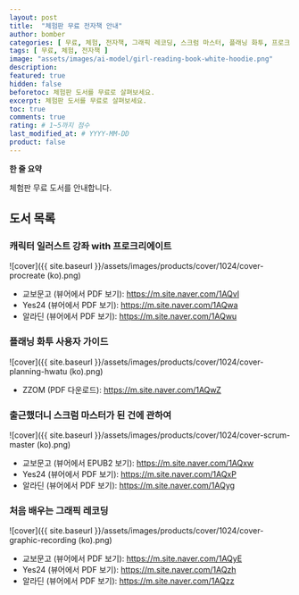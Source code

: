 ```yaml
---
layout: post
title:  "체험판 무료 전자책 안내"
author: bomber
categories: [ 무료, 체험, 전자책, 그래픽 레코딩, 스크럼 마스터, 플래닝 화투, 프로크리에이트 ]
tags: [ 무료, 체험, 전자책 ]
image: "assets/images/ai-model/girl-reading-book-white-hoodie.png"
description: 
featured: true
hidden: false
beforetoc: 체험판 도서를 무료로 살펴보세요.
excerpt: 체험판 도서를 무료로 살펴보세요.
toc: true
comments: true
rating: # 1~5까지 점수
last_modified_at: # YYYY-MM-DD
product: false
---
```


<div class="note">
    <b>한 줄 요약</b>
    <p>체험판 무료 도서를 안내합니다.</p> 
</div>

## 도서 목록

### 캐릭터 일러스트 강좌 with 프로크리에이트

![cover]({{ site.baseurl }}/assets/images/products/cover/1024/cover-procreate (ko).png)

* 교보문고 (뷰어에서 PDF 보기): <a href="https://m.site.naver.com/1AQvl" target="_blank">https://m.site.naver.com/1AQvl</a>
* Yes24 (뷰어에서 PDF 보기): <a href="https://m.site.naver.com/1AQwa" target="_blank">https://m.site.naver.com/1AQwa</a>
* 알라딘 (뷰어에서 PDF 보기): <a href="https://m.site.naver.com/1AQwu" target="_blank">https://m.site.naver.com/1AQwu</a>

### 플래닝 화투 사용자 가이드

![cover]({{ site.baseurl }}/assets/images/products/cover/1024/cover-planning-hwatu (ko).png)

* ZZOM (PDF 다운로드): <a href="https://m.site.naver.com/1AQwZ" target="_blank">https://m.site.naver.com/1AQwZ</a>

### 출근했더니 스크럼 마스터가 된 건에 관하여

![cover]({{ site.baseurl }}/assets/images/products/cover/1024/cover-scrum-master (ko).png)

* 교보문고 (뷰어에서 EPUB2 보기): <a href="https://m.site.naver.com/1AQxw" target="_blank">https://m.site.naver.com/1AQxw</a>
* Yes24 (뷰어에서 PDF 보기): <a href="https://m.site.naver.com/1AQxP" target="_blank">https://m.site.naver.com/1AQxP</a>
* 알라딘 (뷰어에서 PDF 보기): <a href="https://m.site.naver.com/1AQyg" target="_blank">https://m.site.naver.com/1AQyg</a>

### 처음 배우는 그래픽 레코딩

![cover]({{ site.baseurl }}/assets/images/products/cover/1024/cover-graphic-recording (ko).png)

* 교보문고 (뷰어에서 PDF 보기): <a href="https://m.site.naver.com/1AQyE" target="_blank">https://m.site.naver.com/1AQyE</a>
* Yes24 (뷰어에서 PDF 보기): <a href="https://m.site.naver.com/1AQzh" target="_blank">https://m.site.naver.com/1AQzh</a>
* 알라딘 (뷰어에서 PDF 보기): <a href="https://m.site.naver.com/1AQzz" target="_blank">https://m.site.naver.com/1AQzz</a>


